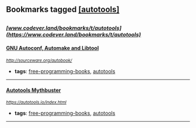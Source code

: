 ## Bookmarks tagged [[autotools]](https://www.codever.land/search?q=[autotools])

_<sup><sup>[www.codever.land/bookmarks/t/autotools](https://www.codever.land/bookmarks/t/autotools)</sup></sup>_
---
#### [GNU Autoconf, Automake and Libtool](http://sourceware.org/autobook/)
_<sup>http://sourceware.org/autobook/</sup>_

* **tags**: [free-programming-books](../tagged/free-programming-books.md), [autotools](../tagged/autotools.md)
---
#### [Autotools Mythbuster](https://autotools.io/index.html)
_<sup>https://autotools.io/index.html</sup>_

* **tags**: [free-programming-books](../tagged/free-programming-books.md), [autotools](../tagged/autotools.md)
---
